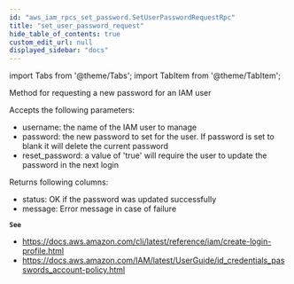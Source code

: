 ```yaml
---
id: "aws_iam_rpcs_set_password.SetUserPasswordRequestRpc"
title: "set_user_password_request"
hide_table_of_contents: true
custom_edit_url: null
displayed_sidebar: "docs"
---
```


import Tabs from '@theme/Tabs';
import TabItem from '@theme/TabItem';

Method for requesting a new password for an IAM user

Accepts the following parameters:

- username: the name of the IAM user to manage
- password: the new password to set for the user. If password is set to blank it will delete the current password
- reset_password: a value of 'true' will require the user to update the password in the next login

Returns following columns:

- status: OK if the password was updated successfully
- message: Error message in case of failure

**`See`**

 - https://docs.aws.amazon.com/cli/latest/reference/iam/create-login-profile.html
 - https://docs.aws.amazon.com/IAM/latest/UserGuide/id_credentials_passwords_account-policy.html
